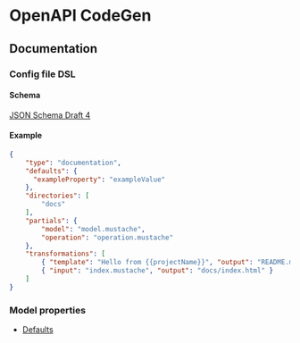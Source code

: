 # OpenAPI CodeGen

## Documentation

### Config file DSL

#### Schema

[JSON Schema Draft 4](https://raw.githubusercontent.com/Mermade/openapi-codegen/master/schemas/config.json)

#### Example

```json
{
    "type": "documentation",
    "defaults": {
      "exampleProperty": "exampleValue"
    },
    "directories": [
        "docs"
    ],
    "partials": {
        "model": "model.mustache",
        "operation": "operation.mustache"
    },
    "transformations": [
        { "template": "Hello from {{projectName}}", "output": "README.md" },
        { "input": "index.mustache", "output": "docs/index.html" }
    ]
}
```

### Model properties

* [Defaults](modelProperties.md)
